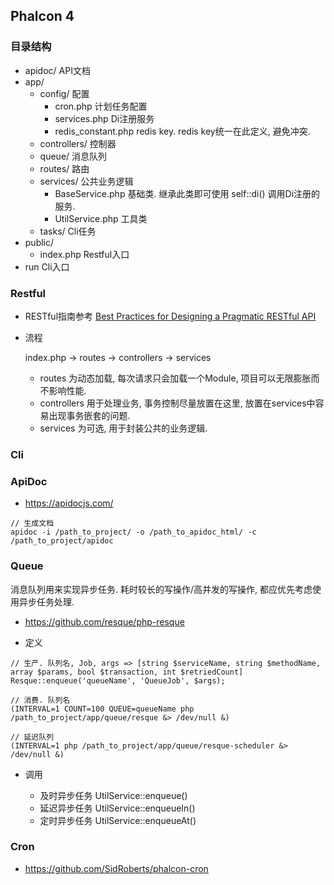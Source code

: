 ## Phalcon 4

### 目录结构

- apidoc/                   API文档
- app/
  - config/                 配置
    - cron.php              计划任务配置
    - services.php          Di注册服务
    - redis_constant.php    redis key. redis key统一在此定义, 避免冲突. 
  - controllers/            控制器
  - queue/                  消息队列
  - routes/                 路由
  - services/               公共业务逻辑
    - BaseService.php       基础类. 继承此类即可使用 self::di() 调用Di注册的服务.
    - UtilService.php       工具类
  - tasks/                  Cli任务
- public/
  - index.php               Restful入口
- run                       Cli入口

### Restful

- RESTful指南参考 <a href="https://www.vinaysahni.com/best-practices-for-a-pragmatic-restful-api" target="_blank">Best Practices for Designing a Pragmatic RESTful API</a>

- 流程
  
  index.php -> routes -> controllers -> services
  
  - routes 为动态加载, 每次请求只会加载一个Module, 项目可以无限膨胀而不影响性能.
  - controllers 用于处理业务, 事务控制尽量放置在这里, 放置在services中容易出现事务嵌套的问题.
  - services 为可选, 用于封装公共的业务逻辑.

### Cli

### ApiDoc

- https://apidocjs.com/

```
// 生成文档
apidoc -i /path_to_project/ -o /path_to_apidoc_html/ -c /path_to_project/apidoc
```

### Queue

消息队列用来实现异步任务. 耗时较长的写操作/高并发的写操作, 都应优先考虑使用异步任务处理.

- https://github.com/resque/php-resque

- 定义

```
// 生产. 队列名, Job, args => [string $serviceName, string $methodName, array $params, bool $transaction, int $retriedCount]
Resque::enqueue('queueName', 'QueueJob', $args);

// 消费. 队列名
(INTERVAL=1 COUNT=100 QUEUE=queueName php /path_to_project/app/queue/resque &> /dev/null &)

// 延迟队列
(INTERVAL=1 php /path_to_project/app/queue/resque-scheduler &> /dev/null &)
```

- 调用

  - 及时异步任务 UtilService::enqueue()
  - 延迟异步任务 UtilService::enqueueIn()
  - 定时异步任务 UtilService::enqueueAt()

### Cron

- https://github.com/SidRoberts/phalcon-cron
